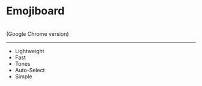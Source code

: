 # <h1>Emojiboard</h1> <br>(Google Chrome version)</br>
<hr>
<ul>
<li>Lightweight</li>
<li>Fast</li>
<li>Tones</li>
<li>Auto-Select</li>
<li>Simple</li>
